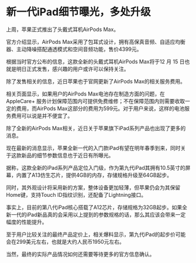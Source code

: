 # 新一代iPad细节曝光，多处升级

上周，苹果正式推出了头戴式耳机AirPods Max。

官方介绍显示，AirPods Max采用了包耳式设计，拥有高保真音频、自适应均衡器、主动降噪搭配通透模式和空间音频功能，售价4399元。

根据当时官方公布的信息，这款全新的头戴式耳机AirPods Max将于12 月 15 日也就是明日正式发售，感兴趣的用户或许可以保持关注。

除了发售相关的信息，近日苹果也于官网更新了AirPods Max的相关服务费用。

相关页面显示，如果用户的AirPods Max电池存在制造方面的问题，在 AppleCare+ 服务计划保障范围内可提供免费维修；不在保障范围内则需要收取一定的费用，而AirPods Max这部分的费用为599元。对于用户来说，这样的电池服务费用可以说是并不便宜了。

除了全新的AirPods Max相关，近日关于苹果旗下iPad系列产品也出现了更多的消息。

现在最新的消息显示，苹果全新一代的入门款iPad有望在明年春季到来，同时关于这款新品的细节参数信息也于近日有所曝光。

据称，这款全新的iPad系列产品定位入门级，作为第九代iPad其拥有10.5英寸的屏幕，内置了A13仿生芯片，提供4GB的内存，存储规格升级至64GB起步。

同时，其外观设计将采用新的方案，整体设备更加轻薄，但苹果仍会为其保留Home键，支持Touch ID指纹识别，还配备了Lightning接口。

事实上，目前的第八代iPad核心搭载了A12芯片，存储规格为32GB起步。如果全新一代的iPad新品真的会采用以上提到的参数规格的话，那么其应该会带来一定幅度的性能提升。

至于用户比较关注的最终产品定价上，相关爆料显示，第九代iPad的起步价可能会在299美元左右，也就是大约人民币1950元左右。

当然，最终的实际产品情况如何还需要等待更多的官方信息确认。